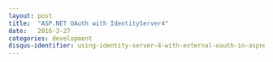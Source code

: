 ```yaml
---
layout: post
title:  "ASP.NET OAuth with IdentityServer4"
date:   2016-3-27
categories: development
disqus-identifier: using-identity-server-4-with-external-oauth-in-aspnet-core
---
```

